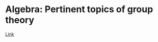# Algebra: Pertinent topics of group theory


[Link](https://github.com/ThiagoMoraesRizzieri/unesp-math-ic/blob/main/algebra/Group_theory_ThiagoRizzieri.pdf)
